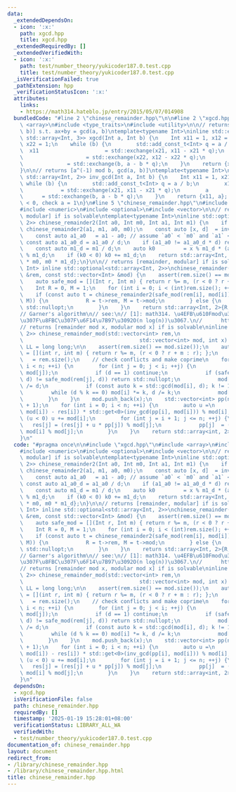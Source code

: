 ```yaml
---
data:
  _extendedDependsOn:
  - icon: ':x:'
    path: xgcd.hpp
    title: xgcd.hpp
  _extendedRequiredBy: []
  _extendedVerifiedWith:
  - icon: ':x:'
    path: test/number_theory/yukicoder187.0.test.cpp
    title: test/number_theory/yukicoder187.0.test.cpp
  _isVerificationFailed: true
  _pathExtension: hpp
  _verificationStatusIcon: ':x:'
  attributes:
    links:
    - https://math314.hateblo.jp/entry/2015/05/07/014908
  bundledCode: "#line 2 \"chinese_remainder.hpp\"\n\n#line 2 \"xgcd.hpp\"\n\n#include\
    \ <array>\n#include <type_traits>\n#include <utility>\n\n// returns [x, y, gcd(a,\
    \ b)] s.t. ax+by = gcd(a, b)\ntemplate<typename Int>\ninline std::enable_if_t<std::is_signed_v<Int>,\
    \ std::array<Int, 3>> xgcd(Int a, Int b) {\n    Int x11 = 1, x12 = 0, x21 = 0,\
    \ x22 = 1;\n    while (b) {\n        std::add_const_t<Int> q = a / b;\n      \
    \  x11                     = std::exchange(x21, x11 - x21 * q);\n        x12 \
    \                    = std::exchange(x22, x12 - x22 * q);\n        a         \
    \              = std::exchange(b, a - b * q);\n    }\n    return {x11, x12, a};\n\
    }\n\n// returns [a^(-1) mod b, gcd(a, b)]\ntemplate<typename Int>\ninline std::enable_if_t<std::is_signed_v<Int>,\
    \ std::array<Int, 2>> inv_gcd(Int a, Int b) {\n    Int x11 = 1, x21 = 0;\n   \
    \ while (b) {\n        std::add_const_t<Int> q = a / b;\n        x11         \
    \            = std::exchange(x21, x11 - x21 * q);\n        a                 \
    \      = std::exchange(b, a - b * q);\n    }\n    return {x11, a}; // check x11\
    \ < 0, check a = 1\n}\n#line 5 \"chinese_remainder.hpp\"\n#include <cassert>\n\
    #include <numeric>\n#include <optional>\n#include <vector>\n\n// returns [remainder,\
    \ modular] if is solvable\ntemplate<typename Int>\ninline std::optional<std::array<Int,\
    \ 2>> chinese_remainder2(Int a0, Int m0, Int a1, Int m1) {\n    if (m0 < m1) return\
    \ chinese_remainder2(a1, m1, a0, m0);\n    const auto [x, d]  = inv_gcd(m0, m1);\n\
    \    const auto a1_a0   = a1 - a0; // assume `a0` < `m0` and `a1` < `m1`\n   \
    \ const auto a1_a0_d = a1_a0 / d;\n    if (a1_a0 != a1_a0_d * d) return std::nullopt;\n\
    \    const auto m1_d = m1 / d;\n    auto k0         = x % m1_d * (a1_a0_d % m1_d)\
    \ % m1_d;\n    if (k0 < 0) k0 += m1_d;\n    return std::array<Int, 2>{a0 + k0\
    \ * m0, m0 * m1_d};\n}\n\n// returns [remainder, modular] if is solvable\ntemplate<typename\
    \ Int> inline std::optional<std::array<Int, 2>>\nchinese_remainder(const std::vector<Int>\
    \ &rem, const std::vector<Int> &mod) {\n    assert(rem.size() == mod.size());\n\
    \    auto safe_mod = [](Int r, Int m) { return r %= m, (r < 0 ? r + m : r); };\n\
    \    Int R = 0, M = 1;\n    for (int i = 0; i < (int)rem.size(); ++i) {\n    \
    \    if (const auto t = chinese_remainder2(safe_mod(rem[i], mod[i]), mod[i], R,\
    \ M)) {\n            R = t->rem, M = t->mod;\n        } else {\n            return\
    \ std::nullopt;\n        }\n    }\n    return std::array<Int, 2>{R, M};\n}\n\n\
    // Garner's algorithm\n// see:\n// [1]: math314. \u4EFB\u610Fmod\u3067\u306E\u7573\
    \u307F\u8FBC\u307F\u6F14\u7B97\u3092O(n log(n))\u3067.\n//      https://math314.hateblo.jp/entry/2015/05/07/014908\n\
    // returns [remainder mod x, modular mod x] if is solvable\ninline std::optional<std::array<int,\
    \ 2>> chinese_remainder_mod(std::vector<int> rem,\n                          \
    \                                     std::vector<int> mod, int x) {\n    using\
    \ LL = long long;\n\n    assert(rem.size() == mod.size());\n    auto safe_mod\
    \ = [](int r, int m) { return r %= m, (r < 0 ? r + m : r); };\n    const int n\
    \   = rem.size();\n    // check conflicts and make coprime\n    for (int i = 0;\
    \ i < n; ++i) {\n        for (int j = 0; j < i; ++j) {\n            auto d = std::gcd(mod[i],\
    \ mod[j]);\n            if (d == 1) continue;\n            if (safe_mod(rem[i],\
    \ d) != safe_mod(rem[j], d)) return std::nullopt;\n            mod[i] /= d, mod[j]\
    \ /= d;\n            if (const auto k = std::gcd(mod[i], d); k != 1)\n       \
    \         while (d % k == 0) mod[i] *= k, d /= k;\n            mod[j] *= d;\n\
    \        }\n    }\n    mod.push_back(x);\n    std::vector<int> pp(n + 1, 1), res(n\
    \ + 1);\n    for (int i = 0; i < n; ++i) {\n        auto u =\n            (LL)(safe_mod(rem[i],\
    \ mod[i]) - res[i]) * std::get<0>(inv_gcd(pp[i], mod[i])) % mod[i];\n        if\
    \ (u < 0) u += mod[i];\n        for (int j = i + 1; j <= n; ++j) {\n         \
    \   res[j] = (res[j] + u * pp[j]) % mod[j];\n            pp[j]  = (LL)pp[j] *\
    \ mod[i] % mod[j];\n        }\n    }\n    return std::array<int, 2>{res[n], pp[n]};\n\
    }\n"
  code: "#pragma once\n\n#include \"xgcd.hpp\"\n#include <array>\n#include <cassert>\n\
    #include <numeric>\n#include <optional>\n#include <vector>\n\n// returns [remainder,\
    \ modular] if is solvable\ntemplate<typename Int>\ninline std::optional<std::array<Int,\
    \ 2>> chinese_remainder2(Int a0, Int m0, Int a1, Int m1) {\n    if (m0 < m1) return\
    \ chinese_remainder2(a1, m1, a0, m0);\n    const auto [x, d]  = inv_gcd(m0, m1);\n\
    \    const auto a1_a0   = a1 - a0; // assume `a0` < `m0` and `a1` < `m1`\n   \
    \ const auto a1_a0_d = a1_a0 / d;\n    if (a1_a0 != a1_a0_d * d) return std::nullopt;\n\
    \    const auto m1_d = m1 / d;\n    auto k0         = x % m1_d * (a1_a0_d % m1_d)\
    \ % m1_d;\n    if (k0 < 0) k0 += m1_d;\n    return std::array<Int, 2>{a0 + k0\
    \ * m0, m0 * m1_d};\n}\n\n// returns [remainder, modular] if is solvable\ntemplate<typename\
    \ Int> inline std::optional<std::array<Int, 2>>\nchinese_remainder(const std::vector<Int>\
    \ &rem, const std::vector<Int> &mod) {\n    assert(rem.size() == mod.size());\n\
    \    auto safe_mod = [](Int r, Int m) { return r %= m, (r < 0 ? r + m : r); };\n\
    \    Int R = 0, M = 1;\n    for (int i = 0; i < (int)rem.size(); ++i) {\n    \
    \    if (const auto t = chinese_remainder2(safe_mod(rem[i], mod[i]), mod[i], R,\
    \ M)) {\n            R = t->rem, M = t->mod;\n        } else {\n            return\
    \ std::nullopt;\n        }\n    }\n    return std::array<Int, 2>{R, M};\n}\n\n\
    // Garner's algorithm\n// see:\n// [1]: math314. \u4EFB\u610Fmod\u3067\u306E\u7573\
    \u307F\u8FBC\u307F\u6F14\u7B97\u3092O(n log(n))\u3067.\n//      https://math314.hateblo.jp/entry/2015/05/07/014908\n\
    // returns [remainder mod x, modular mod x] if is solvable\ninline std::optional<std::array<int,\
    \ 2>> chinese_remainder_mod(std::vector<int> rem,\n                          \
    \                                     std::vector<int> mod, int x) {\n    using\
    \ LL = long long;\n\n    assert(rem.size() == mod.size());\n    auto safe_mod\
    \ = [](int r, int m) { return r %= m, (r < 0 ? r + m : r); };\n    const int n\
    \   = rem.size();\n    // check conflicts and make coprime\n    for (int i = 0;\
    \ i < n; ++i) {\n        for (int j = 0; j < i; ++j) {\n            auto d = std::gcd(mod[i],\
    \ mod[j]);\n            if (d == 1) continue;\n            if (safe_mod(rem[i],\
    \ d) != safe_mod(rem[j], d)) return std::nullopt;\n            mod[i] /= d, mod[j]\
    \ /= d;\n            if (const auto k = std::gcd(mod[i], d); k != 1)\n       \
    \         while (d % k == 0) mod[i] *= k, d /= k;\n            mod[j] *= d;\n\
    \        }\n    }\n    mod.push_back(x);\n    std::vector<int> pp(n + 1, 1), res(n\
    \ + 1);\n    for (int i = 0; i < n; ++i) {\n        auto u =\n            (LL)(safe_mod(rem[i],\
    \ mod[i]) - res[i]) * std::get<0>(inv_gcd(pp[i], mod[i])) % mod[i];\n        if\
    \ (u < 0) u += mod[i];\n        for (int j = i + 1; j <= n; ++j) {\n         \
    \   res[j] = (res[j] + u * pp[j]) % mod[j];\n            pp[j]  = (LL)pp[j] *\
    \ mod[i] % mod[j];\n        }\n    }\n    return std::array<int, 2>{res[n], pp[n]};\n\
    }\n"
  dependsOn:
  - xgcd.hpp
  isVerificationFile: false
  path: chinese_remainder.hpp
  requiredBy: []
  timestamp: '2025-01-19 15:28:01+08:00'
  verificationStatus: LIBRARY_ALL_WA
  verifiedWith:
  - test/number_theory/yukicoder187.0.test.cpp
documentation_of: chinese_remainder.hpp
layout: document
redirect_from:
- /library/chinese_remainder.hpp
- /library/chinese_remainder.hpp.html
title: chinese_remainder.hpp
---
```

